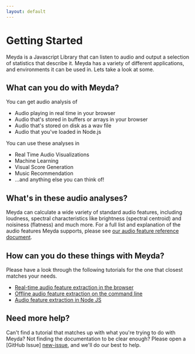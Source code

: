 ```yaml
---
layout: default
---
```


# Getting Started

Meyda is a Javascript Library that can listen to audio and output a selection of
statistics that describe it. Meyda has a variety of different applications, and
environments it can be used in. Lets take a look at some.

## What can you do with Meyda?
You can get audio analysis of
* Audio playing in real time in your browser
* Audio that's stored in buffers or arrays in your browser
* Audio that's stored on disk as a wav file
* Audio that you've loaded in Node.js

You can use these analyses in
* Real Time Audio Visualizations
* Machine Learning
* Visual Score Generation
* Music Recommendation
* ...and anything else you can think of!

## What's in these audio analyses?
Meyda can calculate a wide variety of standard audio features, including
loudness, spectral characteristics like brightness (spectral centroid) and
noisiness (flatness) and much more. For a full list and explanation of the audio
features Meyda supports, please see [our audio feature reference document](https://github.com/meyda/meyda/blob/master/docs/audio-features.md).

## How can you do these things with Meyda?
Please have a look through the following tutorials for the one that closest
matches your needs.

* [Real-time audio feature extraction in the browser](https://github.com/meyda/meyda/blob/master/docs/guides/online-web-audio.md)
* [Offline audio feature extraction on the command line](https://github.com/meyda/meyda/blob/master/docs/guides/offline-cli.md)
* [Audio feature extraction in Node JS](https://github.com/meyda/meyda/blob/master/docs/guides/offline-node.md)

## Need more help?
Can't find a tutorial that matches up with what you're trying to do with Meyda?
Not finding the documentation to be clear enough? Please open a [GitHub Issue]
[new-issue], and we'll do our best to help.

[audio-features]: https://github.com/meyda/meyda/wiki/Audio-Features
[new-issue]: https://github.com/meyda/meyda/issues/new
[online-web-audio]: /guides/online-web-audio
[offline-cli]: /guides/offline-cli
[offline-node]: /guides/offline-node
